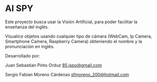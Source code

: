 # AI SPY

Este proyecto busca usar la Visión Artificial, para poder facilitar la enseñanza del inglés.


Visualice objetos usando cualquier tipo de cámara (WebCam, Ip Camera, Smartphone Camera, 
Raspberry Camera) obteniendo el nombre y la pronunciación en inglés.




Desarrollado por:

Juan Sebastian Pinto Orduz
85.jspo@gmail.com

Sergio Fabian Moreno Cárdenas
sfmoreno_200@hotmail.com